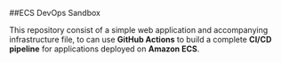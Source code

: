 ##ECS DevOps Sandbox

This repository consist of a simple web application and accompanying infrastructure file, to can use **GitHub Actions** to build a complete **CI/CD pipeline** for applications deployed on **Amazon ECS**.
